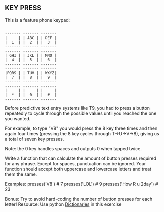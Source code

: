 ## KEY PRESS

This is a feature phone keypad:

```

------- ------- -------
|     | | ABC | | DEF |
|  1  | |  2  | |  3  |
------- ------- -------
------- ------- -------
| GHI | | JKL | | MNO |
|  4  | |  5  | |  6  |
------- ------- -------
------- ------- -------
|PQRS | | TUV | | WXYZ|
|  7  | |  8  | |  9  |
------- ------- -------
------- ------- -------
|     | |     | |     |
|  *  | |  0  | |  #  |
------- ------- -------

```

Before predictive text entry systems like T9, you had to press a button repeatedly to cycle through the possible values
until you reached the one you wanted.

For example, to type "V8" you would press the 8 key three times and then again four times (pressing the 8 key cycles
through T->U->V->8), giving us a total of seven key presses.

Note: the 0 key handles spaces and outputs 0 when tapped twice.

Write a function that can calculate the amount of button presses required for any phrase. Except for spaces, punctuation
can be ignored. Your function should accept both uppercase and lowercase letters and treat them the same.

Examples:
presses('V8') # 7 presses('LOL') # 9 presses('How R u 2day') # 23

Bonus:  Try to avoid hard-coding the number of button presses for each letter!
Resource:
Use python [Dictionaries](http://www.learnpython.org/en/Dictionaries) in this exercise



